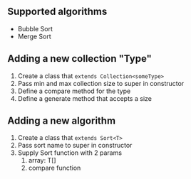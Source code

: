 ## Supported algorithms

- Bubble Sort
- Merge Sort

## Adding a new collection "Type"

1. Create a class that `extends Collection<someType>`
2. Pass min and max collection size to super in constructor
3. Define a compare method for the type
4. Define a generate method that accepts a size

## Adding a new algorithm

1. Create a class that `extends Sort<T>`
2. Pass sort name to super in constructor
3. Supply Sort function with 2 params
   1. array: T[]
   2. compare function
